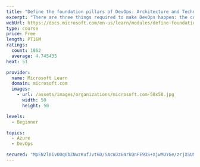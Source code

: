 ```yaml
---
title: "Define the foundation pillars of DevOps: Architecture and Technology"
excerpt: "There are three things required to make DevOps happen: the cultural component, tools and technology, and architecture. Discover the last two foundation pillars of DevOps, Architecture and Technology!"
webUrl: https://docs.microsoft.com/en-us/learn/modules/define-foundation-pillars/
type: course
price: Free
length: PT16M
ratings:
  count: 1862
  average: 4.745435
heat: 51

provider:
  name: Microsoft Learn
  domain: microsoft.com
  images:
    - url: /assets/images/organizations/microsoft.com-50x50.jpg
      width: 50
      height: 50

levels:
  - Beginner

topics:
  - Azure
  - DevOps

secured: "MpEN2l8ivOOq0bZNwzKufJvt6D/SAcWJz6NrkQnFE93S+XjwMUYGe/zrjXSUMSj4UPJYkXC7cX+qFrt9vsn83QC5iXqDXWE79niazJv7zNwuPG0GfQVazqRLeVE2RturApP9a/nYgjPNFKxcMzZ98+xFW33i9TE7bLJ/Qxszq8axdI4dXJOqST5QPfToFVb211BqFo2mImcqN6/q3UHIggy+oB92iRwJ2U1cCsKV/wk5mkJQ7pP4DMGJMQRc3isWMYWs603KfbVmHm1K1Eer0rmAAlyhQhbkA8A7KdKBadApL6xuyE7R3S1lsZOpITI/XB5gpwNHaJHOx47Km6kzoeRpkYHF6TFHV+dXb5bmxXuhBYl1QkOhgf+IpjqISZwKcAkWcKKgUNUDaUiGO5D+kpiC76gFXFgHwTli5tvGc1U=;ntPv6SvW0jw8bTgnZOKEIA=="
---
```


